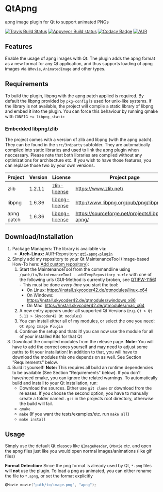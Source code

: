 # QtApng
apng image plugin for Qt to support animated PNGs

[![Travis Build Status](https://travis-ci.org/Skycoder42/QtApng.svg?branch=master)](https://travis-ci.org/Skycoder42/QtApng)
[![Appveyor Build status](https://ci.appveyor.com/api/projects/status/gdfl5n2kblw6x0fu?svg=true)](https://ci.appveyor.com/project/Skycoder42/qtapng)
[![Codacy Badge](https://api.codacy.com/project/badge/Grade/c2a4d6813a07497784580e79475a314e)](https://www.codacy.com/app/Skycoder42/QtApng)
[![AUR](https://img.shields.io/aur/version/qt5-apng-plugin.svg)](https://aur.archlinux.org/pkgbase/qt5-apng-plugin/)

## Features
Enable the usage of apng images with Qt. The plugin adds the apng format as a new format for any Qt application, and thus supports loading of apng images via `QMovie`, `AnimatedImage` and other types.

## Requirements
To build the plugin, libpng with the apng patch applied is required. By default the libpng provided by `pkg-config` is used for unix-like systems. If the library is not available, the project will compile a static library of libpng and embed it into the plugin. You can force this behaviour by running qmake with `CONFIG += libpng_static`

### Embedded libpng/zlib
The project comes with a version of zlib and libpng (with the apng patch). They can be found in the `src/3rdparty` subfolder. They are automatically compiled into static libraries and used to link the apng plugin when neccessary. Please note that both libraries are compiled without any optimizations for architecture etc. If you wish to have those features, you can replace those two by your own versions.

 Project	| Version	| License																	| Project page
------------|-----------|---------------------------------------------------------------------------|--------------
 zlib		| 1.2.11	| [zlib-license](https://www.zlib.net/zlib_license.html)					| https://www.zlib.net/
 libpng		| 1.6.36	| [libpng-license](http://www.libpng.org/pub/png/src/libpng-LICENSE.txt)	| http://www.libpng.org/pub/png/libpng.html
 apng patch	| 1.6.36	| [libpng-license](http://www.libpng.org/pub/png/src/libpng-LICENSE.txt)	| https://sourceforge.net/projects/libpng-apng/

## Download/Installation
1. Package Managers: The library is available via:
	- **Arch-Linux:** AUR-Repository: [`qt5-apng-plugin`](https://aur.archlinux.org/pkgbase/qt5-apng-plugin/)
2. Simply add my repository to your Qt MaintenanceTool (Image-based How-To here: [Add custom repository](https://github.com/Skycoder42/QtModules/blob/master/README.md#add-my-repositories-to-qt-maintenancetool)):
	1. Start the MaintenanceTool from the commandline using `/path/to/MaintenanceTool --addTempRepository <url>` with one of the following urls (GUI-Method is currently broken, see [QTIFW-1156](https://bugreports.qt.io/browse/QTIFW-1156)) - This must be done *every time* you start the tool:
		- On Linux: https://install.skycoder42.de/qtmodules/linux_x64
		- On Windows: https://install.skycoder42.de/qtmodules/windows_x86
		- On Mac: https://install.skycoder42.de/qtmodules/mac_x64
	2. A new entry appears under all supported Qt Versions (e.g. `Qt > Qt 5.11 > Skycoder42 Qt modules`)
	3. You can install either all of my modules, or select the one you need: `Qt Apng Image Plugin`
	4. Continue the setup and thats it! you can now use the module for all of your installed Kits for that Qt
3. Download the compiled modules from the release page. **Note:** You will have to add the correct ones yourself and may need to adjust some paths to fit your installation! In addition to that, you will have to download the modules this one depends on as well. See Section "Requirements" below.
4. Build it yourself! **Note:** This requires all build an runtime dependencies to be available (See Section "Requirements" below). If you don't have/need cmake, you can ignore the related warnings. To automatically build and install to your Qt installation, run:
	- Download the sources. Either use `git clone` or download from the releases. If you choose the second option, you have to manually create a folder named `.git` in the projects root directory, otherwise the build will fail.
	- `qmake`
	- `make` (If you want the tests/examples/etc. run `make all`)
	- `make install`

## Usage
Simply use the default Qt classes like `QImageReader`, `QMovie` etc. and open the apng files just like you would open normal images/animations (like gif files)

**Format Detection:**
Since the png format is already used by Qt, `*.png` files will **not** use the plugin. To load a png as animated, you can either rename the file to `*.apng`, or set the format explicitly

```cpp
QMovie movie("path/to/image.png", "apng");
```
